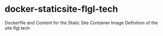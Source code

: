# docker-staticsite-flgl-tech
Dockerfile and Content for the Static Site Container Image Definition of the site flgl.tech  

